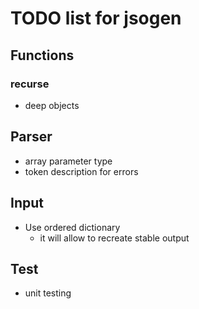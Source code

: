 # TODO list for jsogen

## Functions

### recurse
- deep objects


## Parser
- array parameter type
- token description for errors


## Input
- Use ordered dictionary
  - it will allow to recreate stable output


## Test
- unit testing
